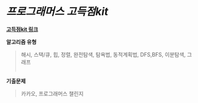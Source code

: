 # _프로그래머스 고득점kit_

**[고득점kit 링크](https://programmers.co.kr/learn/challenges)**

**알고리즘 유형**

> 해시, 스택/큐, 힙, 정렬, 완전탐색, 탐욕법, 동적계획법, DFS,BFS, 이분탐색, 그래프
<br><br>

**기출문제**

> 카카오, 프로그래머스 챌린지

